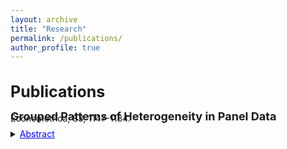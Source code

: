 ```yaml
---
layout: archive
title: "Research"
permalink: /publications/
author_profile: true
---
```



**<span style="font-size: 25px; line-height: 1.5;">Publications </span>** 
---
**<span style="font-size: 18px; line-height: 0.3;">Grouped Patterns of Heterogeneity in Panel Data</span>** 
<span style="line-height: 0.2;">Econometrica, 83, 1147-1184.</span>

<details>
  <summary><span style="color:blue; text-decoration:underline; font-size: 14px;">Abstract</span></summary>
  <p style="font-size: 14px;">This paper introduces time-varying grouped patterns of heterogeneity in linear panel data models. A distinctive feature of our approach is that group membership is left unrestricted. We estimate the parameters of the model using a “grouped fixed-effects” estimator that minimizes a least squares criterion with respect to all possible groupings of the cross-sectional units. Recent advances in the clustering literature allow for fast and efficient computation. We provide conditions under which our estimator is consistent as both dimensions of the panel tend to infinity, and we develop inference methods. Finally, we allow for grouped patterns of unobserved heterogeneity in the study of the link between income and democracy across countries.</p>
</details>

